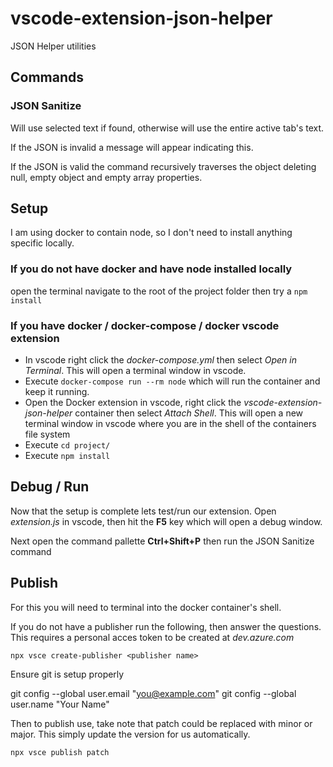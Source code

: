 # vscode-extension-json-helper
JSON Helper utilities

## Commands

### JSON Sanitize

Will use selected text if found, otherwise will use the entire active tab's text.

If the JSON is invalid a message will appear indicating this.

If the JSON is valid the command recursively traverses the object deleting null, empty object and empty array properties.


## Setup

I am using docker to contain node, so I don't need to install anything specific locally. 

### If you do not have docker and have node installed locally

open the terminal navigate to the root of the project folder then try a `npm install`

### If you have docker / docker-compose / docker vscode extension

* In vscode right click the *docker-compose.yml* then select *Open in Terminal*. This will open a terminal window in vscode. 
* Execute `docker-compose run --rm node` which will run the container and keep it running.
* Open the Docker extension in vscode, right click the *vscode-extension-json-helper* container then select *Attach Shell*. This will open a new terminal window in vscode where you are in the shell of the containers file system
* Execute `cd project/`
* Execute `npm install`

## Debug / Run

Now that the setup is complete lets test/run our extension. Open *extension.js* in vscode, then hit the **F5** key which will open a debug window.

Next open the command pallette **Ctrl+Shift+P** then run the JSON Sanitize command

## Publish

For this you will need to terminal into the docker container's shell.

If you do not have a publisher run the following, then answer the questions. This requires a personal acces token to be created at *dev.azure.com*

`npx vsce create-publisher <publisher name>`

Ensure git is setup properly

git config --global user.email "you@example.com"
git config --global user.name "Your Name"


Then to publish use, take note that patch could be replaced with minor or major. This simply update the version for us automatically.

`npx vsce publish patch`
